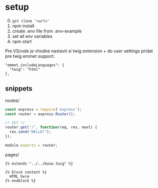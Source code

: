 # setup
0. `git clone '<url>'`
1. npm install
2. create .env file from .env-example
3. set all env variables
4. npm start

Pre VScode je vhodne nastavit si twig extension + do 
user settings pridat pre twig emmet support.
```
"emmet.includeLanguages": {   
  "twig": "html"
},
```


## snippets

routes/
```js
const express = require('express');
const router = express.Router();

/* GET */
router.get('/', function(req, res, next) {
  res.send("HELLO!");
});

module.exports = router;
```

pages/
```twig
{% extends "../../base.twig" %}

{% block content %}
  HTML here
{% endblock %}
```